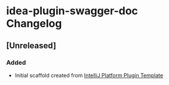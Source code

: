 <!-- Keep a Changelog guide -> https://keepachangelog.com -->

# idea-plugin-swagger-doc Changelog

## [Unreleased]
### Added
- Initial scaffold created from [IntelliJ Platform Plugin Template](https://github.com/JetBrains/intellij-platform-plugin-template)
